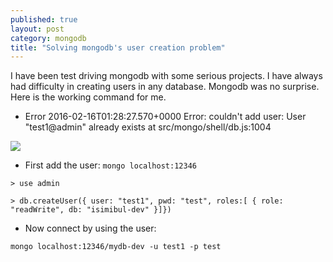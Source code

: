 ```yaml
---
published: true
layout: post
category: mongodb
title: "Solving mongodb's user creation problem"
---
```



I have been test driving mongodb with some serious projects. I have always had difficulty in creating users in any database. Mongodb was no surprise.
Here is the working command for me.

- Error 
2016-02-16T01:28:27.570+0000 Error: couldn't add user: User "test1@admin" already exists at src/mongo/shell/db.js:1004

![](https://devdala.files.wordpress.com/2016/03/media-20160216.png)

- First add the user: 
`mongo localhost:12346`

`> use admin`

`> db.createUser({
       user: "test1",
       pwd: "test",
       roles:[
          { role: "readWrite", db: "isimibul-dev" }]})`

- Now connect by using the user: 

`mongo localhost:12346/mydb-dev -u test1 -p test`
